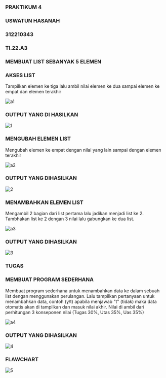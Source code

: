 ### PRAKTIKUM 4
### USWATUN HASANAH
### 312210343
### TI.22.A3

### MEMBUAT LIST SEBANYAK 5 ELEMEN 
### AKSES LIST

Tampilkan elemen ke tiga lalu ambil nilai elemen ke dua sampai elemen ke empat dan elemen terakhir

![a1](https://user-images.githubusercontent.com/115516474/203049382-b0705098-3853-464c-bacb-0929976abe24.png)

### OUTPUT YANG DI HASILKAN 

![1](https://user-images.githubusercontent.com/115516474/203050451-ecdc92b6-f2e9-4de9-b624-f83390047348.png)

### MENGUBAH ELEMEN LIST

Mengubah elemen ke empat dengan nilai yang lain sampai dengan elemen terakhir

![a2](https://user-images.githubusercontent.com/115516474/203050805-30a5eb61-5009-4b6a-9c20-4f7dedbf7e6b.png)

### OUTPUT YANG DIHASILKAN

![2](https://user-images.githubusercontent.com/115516474/203051247-1cd335e2-3282-41f0-bf4c-e967d9a37a7a.png)

### MENAMBAHKAN ELEMEN LIST

Mengambil 2 bagian dari list pertama lalu jadikan menjadi list ke 2. Tambhakan list ke 2 dengan 3 nilai lalu gabungkan ke dua list.

![a3](https://user-images.githubusercontent.com/115516474/203051877-283e1e94-a8ac-4f31-b0d6-91f40a971caf.png)
 
 ### OUTPUT YANG DIHASILKAN
 
 ![3](https://user-images.githubusercontent.com/115516474/203052211-fd0ffef8-df45-430c-99cd-8112f380a3fd.png)

### TUGAS
### MEMBUAT PROGRAM SEDERHANA
Membuat program sederhana untuk menambahkan data ke dalam sebuah list dengan menggunakan perulangan. Lalu tampilkan pertanyaan untuk menambahkan data, 
contoh (y/t) apabila menjawab "t" (tidak) maka data otomatis akan di tampilkan dan masuk nilai akhir. Nilai di ambil dari perhitungan 3 konseponen
nilai (Tugas 30%, Utas 35%, Uas 35%) 

![a4](https://user-images.githubusercontent.com/115516474/203054554-a6d6bfda-d626-4078-bae5-a2f8ced648ca.png)

### OUTPUT YANG DIHASILKAN

![4](https://user-images.githubusercontent.com/115516474/203054756-f46725b4-890d-4d3d-8233-4d8db20725ea.png)

### FLAWCHART

![5](https://user-images.githubusercontent.com/115516474/203054980-1e95aa27-4ed9-4276-879b-a19ef0d3e59d.png)





